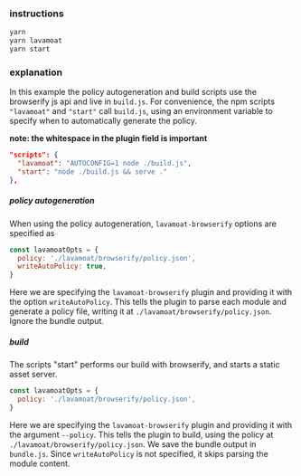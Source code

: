 ### instructions

```bash
yarn
yarn lavamoat
yarn start
```


### explanation

In this example the policy autogeneration and build scripts use the browserify js api and live in `build.js`. For convenience, the npm scripts `"lavamoat"` and `"start"` call `build.js`, using an environment variable to specify when to automatically generate the policy.

**note: the whitespace in the plugin field is important**

```json
"scripts": {
  "lavamoat": "AUTOCONFIG=1 node ./build.js",
  "start": "node ./build.js && serve ."
},
```

##### policy autogeneration

When using the policy autogeneration, `lavamoat-browserify` options are specified as

```js
const lavamoatOpts = {
  policy: './lavamoat/browserify/policy.json',
  writeAutoPolicy: true,
}
```

Here we are specifying the `lavamoat-browserify` plugin and providing it with the option `writeAutoPolicy`. This tells the plugin to parse each module and generate a policy file, writing it at `./lavamoat/browserify/policy.json`. Ignore the bundle output.

##### build

The scripts "start" performs our build with browserify, and starts a static asset server.

```js
const lavamoatOpts = {
  policy: './lavamoat/browserify/policy.json',
}
```

Here we are specifying the `lavamoat-browserify` plugin and providing it with the argument `--policy`. This tells the plugin to build, using the policy at `./lavamoat/browserify/policy.json`. We save the bundle output in `bundle.js`. Since `writeAutoPolicy` is not specified, it skips parsing the module content.
